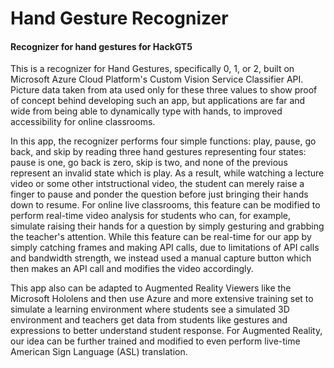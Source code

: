 # Hand Gesture Recognizer
#### Recognizer for hand gestures for HackGT5

This is a recognizer for Hand Gestures, specifically 0, 1, or 2, built on Microsoft Azure Cloud Platform's Custom Vision Service Classifier API. Picture data taken from ata used only for these three values to show proof of concept behind developing such an app, but applications are far and wide from being able to dynamically type with hands, to improved accessibility for online classrooms.

In this app, the recognizer performs four simple functions: play, pause, go back, and skip by reading three hand gestures representing four states: pause is one, go back is zero, skip is two, and none of the previous represent an invalid state which is play. As a result, while watching a lecture video or some other intstructional video, the student can merely raise a finger to pause and ponder the question before just bringing their hands down to resume. For online live classrooms, this feature can be modified to perform real-time video analysis for students who can, for example, simulate raising their hands for a question by simply gesturing and grabbing the teacher's attention. While this feature can be real-time for our app by simply catching frames and making API calls, due to limitations of API calls and bandwidth strength, we instead used a manual capture button which then makes an API call and modifies the video accordingly. 

This app also can be adapted to Augmented Reality Viewers like the Microsoft Hololens and then use Azure and more extensive training set to simulate a learning environment where students see a simulated 3D environment and teachers get data from students like gestures and expressions to better understand student response. For Augmented Reality, our idea can be further trained and modified to even perform live-time American Sign Language (ASL) translation. 
